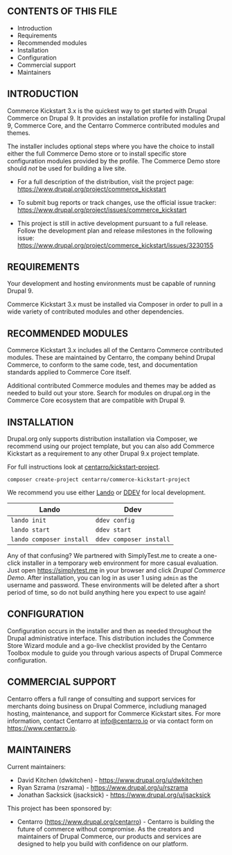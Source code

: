 CONTENTS OF THIS FILE
---------------------

 * Introduction
 * Requirements
 * Recommended modules
 * Installation
 * Configuration
 * Commercial support
 * Maintainers

INTRODUCTION
------------

Commerce Kickstart 3.x is the quickest way to get started with Drupal Commerce
on Drupal 9. It provides an installation profile for installing Drupal 9,
Commerce Core, and the Centarro Commerce contributed modules and themes.

The installer includes optional steps where you have the choice to install
either the full Commerce Demo store or to install specific store configuration
modules provided by the profile. The Commerce Demo store should *not* be used
for building a live site.

 * For a full description of the distribution, visit the project page:
   https://www.drupal.org/project/commerce_kickstart

 * To submit bug reports or track changes, use the official issue tracker:
   https://www.drupal.org/project/issues/commerce_kickstart

 * This project is still in active development pursuant to a full release.
   Follow the development plan and release milestones in the following issue:
   https://www.drupal.org/project/commerce_kickstart/issues/3230155

REQUIREMENTS
------------

Your development and hosting environments must be capable of running Drupal 9.

Commerce Kickstart 3.x must be installed via Composer in order to pull in a
wide variety of contributed modules and other dependencies.

RECOMMENDED MODULES
-------------------

Commerce Kickstart 3.x includes all of the Centarro Commerce contributed
modules. These are maintained by Centarro, the company behind Drupal Commerce,
to conform to the same code, test, and documentation standards applied to
Commerce Core itself.

Additional contributed Commerce modules and themes may be added as needed to
build out your store. Search for modules on drupal.org in the Commerce Core
ecosystem that are compatible with Drupal 9.

INSTALLATION
------------

Drupal.org only supports distribution installation via Composer, we recommend
using our project template, but you can also add Commerce Kickstart as a requirement
to any other Drupal 9.x project template.

For full instructions look at [centarro/kickstart-project](https://github.com/centarro/kickstart-project).

```
composer create-project centarro/commerce-kickstart-project
```

We recommend you use either [Lando](https://lando.dev/) or [DDEV](https://github.com/drud/ddev) for local development.

| Lando                    | Ddev                    |
|--------------------------|-------------------------|
| `lando init`             | `ddev config`           |
| `lando start`            | `ddev start`            |
| `lando composer install` | `ddev composer install` |

Any of that confusing? We partnered with SimplyTest.me to create a one-click
installer in a temporary web environment for more casual evaluation. Just
open https://simplytest.me in your browser and click *Drupal Commerce Demo*.
After installation, you can log in as user 1 using `admin` as the username and
password. These environments will be deleted after a short period of time, so
do not build anything here you expect to use again!

CONFIGURATION
-------------

Configuration occurs in the installer and then as needed throughout the Drupal
administrative interface. This distribution includes the Commerce Store Wizard
module and a go-live checklist provided by the Centarro Toolbox module to guide
you through various aspects of Drupal Commerce configuration.

COMMERCIAL SUPPORT
------------------

Centarro offers a full range of consulting and support services for merchants
doing business on Drupal Commerce, includiung managed hosting, maintenance,
and support for Commerce Kickstart sites. For more information, contact
Centarro at info@centarro.io or via contact form on https://www.centarro.io.

MAINTAINERS
-----------

Current maintainers:
 * David Kitchen (dwkitchen) - https://www.drupal.org/u/dwkitchen
 * Ryan Szrama (rszrama) - https://www.drupal.org/u/rszrama
 * Jonathan Sacksick (jsacksick) - https://www.drupal.org/u/jsacksick

This project has been sponsored by:
 * Centarro (https://www.drupal.org/centarro) - Centarro is building the future
   of commerce without compromise. As the creators and maintainers of Drupal
   Commerce, our products and services are designed to help you build with
   confidence on our platform.
